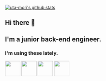 [![uta-mori's github stats](https://github-readme-stats.vercel.app/api?username=uta-mori&hide=stars&count_private=true&show_icons=true)](https://github.com/anuraghazra/github-readme-stats)


## Hi there 👋



## I'm a junior back-end engineer.

### I'm using these lately. 

<img src="https://cdn.svgporn.com/logos/gopher.svg" width="50px">  <img src="https://cdn.svgporn.com/logos/javascript.svg" width="50px">  <img src="https://cdn.svgporn.com/logos/vue.svg" width="50px">  <img src="https://cdn.svgporn.com/logos/visual-studio-code.svg" width="50px">




<!--
**uta-mori/uta-mori** is a ✨ _special_ ✨ repository because its `README.md` (this file) appears on your GitHub profile.

Here are some ideas to get you started:

- 🔭 I’m currently working on ...
- 🌱 I’m currently learning ...
- 👯 I’m looking to collaborate on ...
- 🤔 I’m looking for help with ...
- 💬 Ask me about ...
- 📫 How to reach me: ...
- 😄 Pronouns: ...
- ⚡ Fun fact: ...
-->

